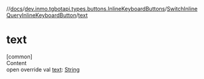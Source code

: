 //[docs](../../../index.md)/[dev.inmo.tgbotapi.types.buttons.InlineKeyboardButtons](../index.md)/[SwitchInlineQueryInlineKeyboardButton](index.md)/[text](text.md)



# text  
[common]  
Content  
open override val [text](text.md): [String](https://kotlinlang.org/api/latest/jvm/stdlib/kotlin/-string/index.html)  



